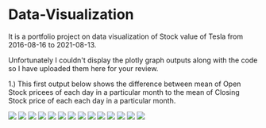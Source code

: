 # Data-Visualization
It is a portfolio project on data visualization of Stock value of Tesla from 2016-08-16 to 2021-08-13.

Unfortunately I couldn't display the plotly graph outputs along with the code so I have uploaded them here for your review.

1.) This first output below shows the difference between mean of Open Stock pricees of each day in a particular month to the mean of Closing Stock price of each each day in a particular month.

<img src= "_include/output1.PNG">

<img src= "_include/output2(1).PNG">

<img src= "_include/output3.PNG">

<img src= "_include/output4.PNG">

<img src= "_include/output5.PNG">

<img src= "_include/output6.PNG">

<img src= "_include/output7.PNG">

<img src= "_include/output8.PNG">

<img src= "_include/output9.PNG">

<img src= "_include/output10.PNG">

<img src= "_include/output11.PNG">

<img src= "_include/output12.PNG">

<img src= "_include/output13.PNG">

<img src= "_include/output14.PNG">

